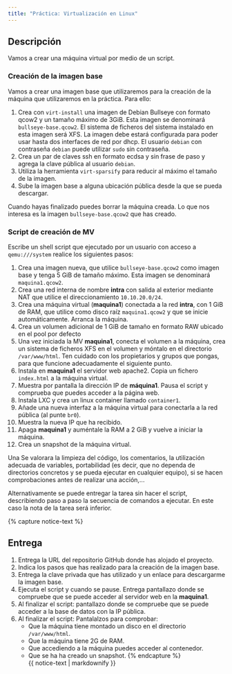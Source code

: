 ```yaml
---
title: "Práctica: Virtualización en Linux"
---
```


## Descripción

Vamos a crear una máquina virtual por medio de un script.

### Creación de la imagen base

Vamos a crear una imagen base que utilizaremos para la creación de la máquina que utilizaremos en la práctica. Para ello:

1. Crea con `virt-install` una imagen de Debian Bullseye con formato qcow2 y un tamaño máximo de 3GiB. Esta imagen se denominará `bullseye-base.qcow2`. El sistema de ficheros del sistema instalado en esta imagen será XFS. La imagen debe estará configurada para poder usar hasta dos interfaces de red por dhcp. El usuario `debian` con contraseña `debian` puede utilizar `sudo` sin contraseña.
2. Crea un par de claves ssh en formato ecdsa y sin frase de paso y agrega la clave pública al usuario `debian`.
3. Utiliza la herramienta `virt-sparsify` para reducir al máximo el tamaño de la imagen.
4. Sube la imagen base a alguna ubicación pública desde la que se pueda descargar.

Cuando hayas finalizado puedes borrar la máquina creada. Lo que nos interesa es la imagen `bullseye-base.qcow2` que has creado.

### Script de creación de MV

Escribe un shell script que ejecutado por un usuario con acceso a `qemu:///system` realice los siguientes pasos:


1. Crea una imagen nueva, que utilice `bullseye-base.qcow2` como imagen base y tenga 5 GiB de tamaño máximo. Esta imagen se denominará `maquina1.qcow2`.
2. Crea una red interna de nombre **intra** con salida al exterior mediante NAT que utilice el direccionamiento `10.10.20.0/24`.
3. Crea una máquina virtual (**maquina1**) conectada a la red **intra**, con 1 GiB de RAM, que utilice como disco raíz `maquina1.qcow2` y que se inicie automáticamente. Arranca la máquina.
4. Crea un volumen adicional de 1 GiB de tamaño en formato RAW ubicado en el pool por defecto
5. Una vez iniciada la MV **maquina1**, conecta el volumen a la máquina, crea un sistema de ficheros XFS en el volumen y móntalo en el directorio `/var/www/html`. Ten cuidado con los propietarios y grupos que pongas, para que funcione adecuadamente el siguiente punto.
6. Instala en **maquina1** el servidor web apache2. Copia un fichero `index.html` a la máquina virtual. 
8. Muestra por pantalla la dirección IP de **máquina1**. Pausa el script y comprueba que puedes acceder a la página web.
9. Instala LXC y crea un linux container llamado `container1`.
10. Añade una nueva interfaz a la máquina virtual para conectarla a la red pública (al punte `br0`).
11. Muestra la nueva IP que ha recibido.
12. Apaga **maquina1** y auméntale la RAM a 2 GiB y vuelve a iniciar la máquina.
13. Crea un snapshot de la máquina virtual.


Una
Se valorara la limpieza del código, los comentarios, la utilización adecuada de variables, portabilidad (es decir, que no dependa de directorios concretos y se pueda ejecutar en cualquier equipo), si se hacen comprobaciones antes de realizar una acción,...

Alternativamente se puede entregar la tarea sin hacer el script, describiendo paso a paso la secuencia de comandos a ejecutar. En este caso la nota de la tarea será inferior.


{% capture notice-text %}
## Entrega

1. Entrega la URL del repositorio GitHub donde has alojado el proyecto.
2. Indica los pasos que has realizado para la creación de la imagen base.
3. Entrega la clave privada que has utilizado y un enlace para descargarme la imagen base.
4. Ejecuta el script y cuando se pause. Entrega pantallazo donde se compruebe que se puede acceder al servidor web en la **maquina1**. 
5. Al finalizar el script: pantallazo donde se compruebe que se puede acceder a la base de datos con la IP pública.
6. Al finalizar el script: Pantalalzos para comprobar:
	* Que la máquina tiene montado un disco en el directorio `/var/www/html`.
	* Que la máquina tiene 2G de RAM.
	* Que accediendo a la máquina puedes acceder al contenedor.
	* Que se ha ha creado un snapshot.
{% endcapture %}<div class="notice--info">{{ notice-text | markdownify }}</div>


